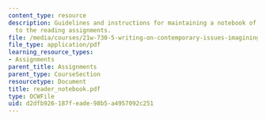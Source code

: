 ```yaml
---
content_type: resource
description: Guidelines and instructions for maintaining a notebook of written responses
  to the reading assignments.
file: /media/courses/21w-730-5-writing-on-contemporary-issues-imagining-the-future-fall-2007/d2dfb926187feade98b5a4957092c251_reader_notebook.pdf
file_type: application/pdf
learning_resource_types:
- Assignments
parent_title: Assignments
parent_type: CourseSection
resourcetype: Document
title: reader_notebook.pdf
type: OCWFile
uid: d2dfb926-187f-eade-98b5-a4957092c251
---
```

